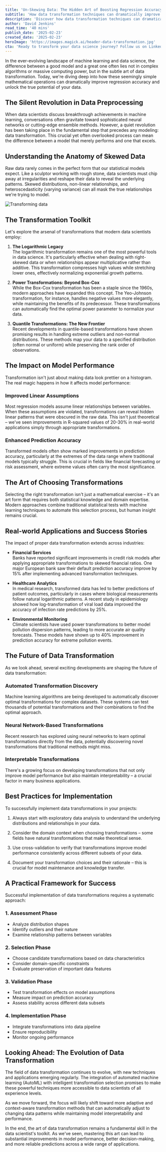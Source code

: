 ```yaml
---
title: 'Un-Skewing Data: The Hidden Art of Boosting Regression Accuracy Through Transformations'
subtitle: 'How data transformation techniques can dramatically improve machine learning model performance'
description: 'Discover how data transformation techniques can dramatically improve regression accuracy and model performance. This comprehensive guide explores various transformation methods, their practical applications, and real-world success stories across industries.'
author: 'David Jenkins'
read_time: '40 mins'
publish_date: '2025-02-23'
created_date: '2025-02-23'
heroImage: 'https://images.magick.ai/header-data-transformation.jpg'
cta: 'Ready to transform your data science journey? Follow us on LinkedIn for more expert insights on machine learning, data transformation, and advanced analytics techniques that can revolutionize your model performance.'
---
```


In the ever-evolving landscape of machine learning and data science, the difference between a good model and a great one often lies not in complex algorithms or massive computing power, but in the subtle art of data transformation. Today, we're diving deep into how these seemingly simple mathematical operations can dramatically improve regression accuracy and unlock the true potential of your data.

## The Silent Revolution in Data Preprocessing

When data scientists discuss breakthrough achievements in machine learning, conversations often gravitate toward sophisticated neural networks or cutting-edge ensemble methods. However, a quiet revolution has been taking place in the fundamental step that precedes any modeling: data transformation. This crucial yet often overlooked process can mean the difference between a model that merely performs and one that excels.

## Understanding the Anatomy of Skewed Data

Raw data rarely comes in the perfect form that our statistical models expect. Like a sculptor working with rough stone, data scientists must chip away at irregularities and reshape their data to reveal the underlying patterns. Skewed distributions, non-linear relationships, and heteroscedasticity (varying variance) can all mask the true relationships we're trying to model.

![Transforming data](https://i.magick.ai/PIXE/1738406181100_magick_img.webp)

## The Transformation Toolkit

Let's explore the arsenal of transformations that modern data scientists employ:

1. **The Logarithmic Legacy**  
   The logarithmic transformation remains one of the most powerful tools in data science. It's particularly effective when dealing with right-skewed data or when relationships appear multiplicative rather than additive. This transformation compresses high values while stretching lower ones, effectively normalizing exponential growth patterns.

2. **Power Transformations: Beyond Box-Cox**  
   While the Box-Cox transformation has been a staple since the 1960s, modern approaches have expanded this concept. The Yeo-Johnson transformation, for instance, handles negative values more elegantly, while maintaining the benefits of its predecessor. These transformations can automatically find the optimal power parameter to normalize your data.

3. **Quantile Transformations: The New Frontier**  
   Recent developments in quantile-based transformations have shown promising results in handling extreme outliers and non-normal distributions. These methods map your data to a specified distribution (often normal or uniform) while preserving the rank order of observations.

## The Impact on Model Performance

Transformation isn't just about making data look prettier on a histogram. The real magic happens in how it affects model performance:

### Improved Linear Assumptions

Most regression models assume linear relationships between variables. When these assumptions are violated, transformations can reveal hidden linear patterns that were obscured in the raw data. This isn't just theoretical – we've seen improvements in R-squared values of 20-30% in real-world applications simply through appropriate transformations.

### Enhanced Prediction Accuracy

Transformed models often show marked improvements in prediction accuracy, particularly at the extremes of the data range where traditional models typically struggle. This is crucial in fields like financial forecasting or risk assessment, where extreme values often carry the most significance.

## The Art of Choosing Transformations

Selecting the right transformation isn't just a mathematical exercise – it's an art form that requires both statistical knowledge and domain expertise. Modern approaches combine traditional statistical tests with machine learning techniques to automate this selection process, but human insight remains crucial.

## Real-world Applications and Success Stories

The impact of proper data transformation extends across industries:

- **Financial Services**  
  Banks have reported significant improvements in credit risk models after applying appropriate transformations to skewed financial ratios. One major European bank saw their default prediction accuracy improve by 15% after implementing advanced transformation techniques.

- **Healthcare Analytics**  
  In medical research, transformed data has led to better predictions of patient outcomes, particularly in cases where biological measurements follow natural logarithmic patterns. A recent study in epidemiology showed how log-transformation of viral load data improved the accuracy of infection rate predictions by 25%.

- **Environmental Monitoring**  
  Climate scientists have used power transformations to better model pollution dispersion patterns, leading to more accurate air quality forecasts. These models have shown up to 40% improvement in prediction accuracy for extreme pollution events.

## The Future of Data Transformation

As we look ahead, several exciting developments are shaping the future of data transformation:

### Automated Transformation Discovery

Machine learning algorithms are being developed to automatically discover optimal transformations for complex datasets. These systems can test thousands of potential transformations and their combinations to find the optimal approach.

### Neural Network-Based Transformations

Recent research has explored using neural networks to learn optimal transformations directly from the data, potentially discovering novel transformations that traditional methods might miss.

### Interpretable Transformations

There's a growing focus on developing transformations that not only improve model performance but also maintain interpretability – a crucial factor in many business applications.

## Best Practices for Implementation

To successfully implement data transformations in your projects:

1. Always start with exploratory data analysis to understand the underlying distributions and relationships in your data.
   
2. Consider the domain context when choosing transformations – some fields have natural transformations that make theoretical sense.
   
3. Use cross-validation to verify that transformations improve model performance consistently across different subsets of your data.
   
4. Document your transformation choices and their rationale – this is crucial for model maintenance and knowledge transfer.

## A Practical Framework for Success

Successful implementation of data transformations requires a systematic approach:

### 1. Assessment Phase

- Analyze distribution shapes
- Identify outliers and their nature
- Examine relationship patterns between variables

### 2. Selection Phase

- Choose candidate transformations based on data characteristics
- Consider domain-specific constraints
- Evaluate preservation of important data features

### 3. Validation Phase

- Test transformation effects on model assumptions
- Measure impact on prediction accuracy
- Assess stability across different data subsets

### 4. Implementation Phase

- Integrate transformations into data pipeline
- Ensure reproducibility
- Monitor ongoing performance

## Looking Ahead: The Evolution of Data Transformation

The field of data transformation continues to evolve, with new techniques and applications emerging regularly. The integration of automated machine learning (AutoML) with intelligent transformation selection promises to make these powerful techniques more accessible to data scientists of all experience levels.

As we move forward, the focus will likely shift toward more adaptive and context-aware transformation methods that can automatically adjust to changing data patterns while maintaining model interpretability and performance.

In the end, the art of data transformation remains a fundamental skill in the data scientist's toolkit. As we've seen, mastering this art can lead to substantial improvements in model performance, better decision-making, and more reliable predictions across a wide range of applications.